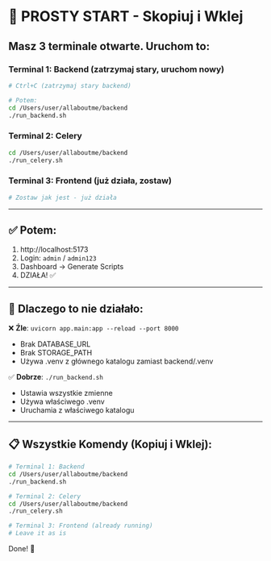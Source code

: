 # 🚀 PROSTY START - Skopiuj i Wklej

## Masz 3 terminale otwarte. Uruchom to:

### Terminal 1: Backend (zatrzymaj stary, uruchom nowy)

```bash
# Ctrl+C (zatrzymaj stary backend)

# Potem:
cd /Users/user/allaboutme/backend
./run_backend.sh
```

### Terminal 2: Celery

```bash
cd /Users/user/allaboutme/backend
./run_celery.sh
```

### Terminal 3: Frontend (już działa, zostaw)

```bash
# Zostaw jak jest - już działa
```

---

## ✅ Potem:

1. http://localhost:5173
2. Login: `admin` / `admin123`
3. Dashboard → Generate Scripts
4. DZIAŁA! ✅

---

## 🔧 Dlaczego to nie działało:

❌ **Źle**: `uvicorn app.main:app --reload --port 8000`
- Brak DATABASE_URL
- Brak STORAGE_PATH
- Używa .venv z głównego katalogu zamiast backend/.venv

✅ **Dobrze**: `./run_backend.sh`
- Ustawia wszystkie zmienne
- Używa właściwego .venv
- Uruchamia z właściwego katalogu

---

## 📋 Wszystkie Komendy (Kopiuj i Wklej):

```bash
# Terminal 1: Backend
cd /Users/user/allaboutme/backend
./run_backend.sh

# Terminal 2: Celery  
cd /Users/user/allaboutme/backend
./run_celery.sh

# Terminal 3: Frontend (already running)
# Leave it as is
```

Done! 🎉

